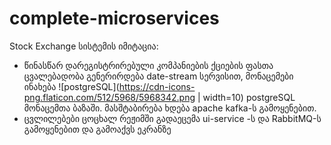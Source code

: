# complete-microservices

Stock Exchange სისტემის იმიტაცია:
* წინასწარ დარეგისტრირებული კომპანიების ქციების ფასთა ცვალებადობა გენერირდება date-stream სერვისით, მონაცემები ინახება ![postgreSQL](https://cdn-icons-png.flaticon.com/512/5968/5968342.png | width=10) postgreSQL მონაცემთა ბაზაში. 
მასშტაბირება ხდება apache kafka-ს გამოყენებით.
* ცვლილებები ცოცხალ რეჟიმში გადაეცემა ui-service -ს და RabbitMQ-ს გამოყენებით და გამოაქვს ეკრანზე
